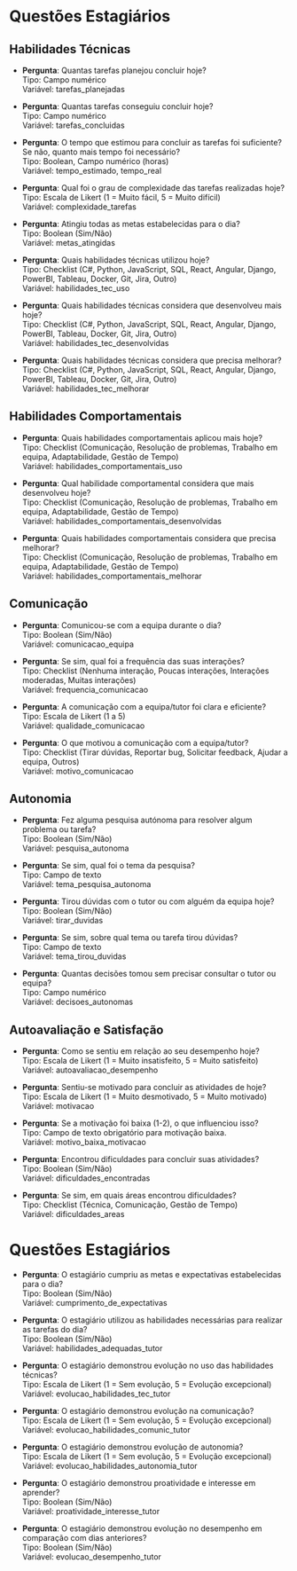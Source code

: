 # Questões Estagiários

## Habilidades Técnicas

- **Pergunta**: Quantas tarefas planejou concluir hoje?  
  Tipo: Campo numérico  
  Variável: tarefas_planejadas

- **Pergunta**: Quantas tarefas conseguiu concluir hoje?  
  Tipo: Campo numérico  
  Variável: tarefas_concluidas

- **Pergunta**: O tempo que estimou para concluir as tarefas foi suficiente? Se não, quanto mais tempo foi necessário?  
  Tipo: Boolean, Campo numérico (horas)  
  Variável: tempo_estimado, tempo_real

- **Pergunta**: Qual foi o grau de complexidade das tarefas realizadas hoje?  
  Tipo: Escala de Likert (1 = Muito fácil, 5 = Muito difícil)  
  Variável: complexidade_tarefas

- **Pergunta**: Atingiu todas as metas estabelecidas para o dia?  
  Tipo: Boolean (Sim/Não)  
  Variável: metas_atingidas

- **Pergunta**: Quais habilidades técnicas utilizou hoje?  
  Tipo: Checklist (C#, Python, JavaScript, SQL, React, Angular, Django, PowerBI, Tableau, Docker, Git, Jira, Outro)  
  Variável: habilidades_tec_uso

- **Pergunta**: Quais habilidades técnicas considera que desenvolveu mais hoje?  
  Tipo: Checklist (C#, Python, JavaScript, SQL, React, Angular, Django, PowerBI, Tableau, Docker, Git, Jira, Outro)  
  Variável: habilidades_tec_desenvolvidas

- **Pergunta**: Quais habilidades técnicas considera que precisa melhorar?  
  Tipo: Checklist (C#, Python, JavaScript, SQL, React, Angular, Django, PowerBI, Tableau, Docker, Git, Jira, Outro)  
  Variável: habilidades_tec_melhorar




  

## Habilidades Comportamentais
- **Pergunta**: Quais habilidades comportamentais aplicou mais hoje?  
  Tipo: Checklist (Comunicação, Resolução de problemas, Trabalho em equipa, Adaptabilidade, Gestão de Tempo)  
  Variável: habilidades_comportamentais_uso

- **Pergunta**: Qual habilidade comportamental considera que mais desenvolveu hoje?  
  Tipo: Checklist (Comunicação, Resolução de problemas, Trabalho em equipa, Adaptabilidade, Gestão de Tempo)  
  Variável: habilidades_comportamentais_desenvolvidas

- **Pergunta**: Quais habilidades comportamentais considera que precisa melhorar?  
  Tipo: Checklist (Comunicação, Resolução de problemas, Trabalho em equipa, Adaptabilidade, Gestão de Tempo)  
  Variável: habilidades_comportamentais_melhorar

## Comunicação
- **Pergunta**: Comunicou-se com a equipa durante o dia?  
  Tipo: Boolean (Sim/Não)  
  Variável: comunicacao_equipa

- **Pergunta**: Se sim, qual foi a frequência das suas interações?  
  Tipo: Checklist (Nenhuma interação, Poucas interações, Interações moderadas, Muitas interações)  
  Variável: frequencia_comunicacao

- **Pergunta**: A comunicação com a equipa/tutor foi clara e eficiente?  
  Tipo: Escala de Likert (1 a 5)  
  Variável: qualidade_comunicacao

- **Pergunta**: O que motivou a comunicação com a equipa/tutor?  
  Tipo: Checklist (Tirar dúvidas, Reportar bug, Solicitar feedback, Ajudar a equipa, Outros)  
  Variável: motivo_comunicacao

## Autonomia
- **Pergunta**: Fez alguma pesquisa autónoma para resolver algum problema ou tarefa?  
  Tipo: Boolean (Sim/Não)  
  Variável: pesquisa_autonoma

- **Pergunta**: Se sim, qual foi o tema da pesquisa?  
  Tipo: Campo de texto  
  Variável: tema_pesquisa_autonoma

- **Pergunta**: Tirou dúvidas com o tutor ou com alguém da equipa hoje?  
  Tipo: Boolean (Sim/Não)  
  Variável: tirar_duvidas

- **Pergunta**: Se sim, sobre qual tema ou tarefa tirou dúvidas?  
  Tipo: Campo de texto  
  Variável: tema_tirou_duvidas

- **Pergunta**: Quantas decisões tomou sem precisar consultar o tutor ou equipa?  
  Tipo: Campo numérico  
  Variável: decisoes_autonomas

## Autoavaliação e Satisfação
- **Pergunta**: Como se sentiu em relação ao seu desempenho hoje?  
  Tipo: Escala de Likert (1 = Muito insatisfeito, 5 = Muito satisfeito)  
  Variável: autoavaliacao_desempenho

- **Pergunta**: Sentiu-se motivado para concluir as atividades de hoje?  
  Tipo: Escala de Likert (1 = Muito desmotivado, 5 = Muito motivado)  
  Variável: motivacao

- **Pergunta**: Se a motivação foi baixa (1-2), o que influenciou isso?  
  Tipo: Campo de texto obrigatório para motivação baixa.  
  Variável: motivo_baixa_motivacao

- **Pergunta**: Encontrou dificuldades para concluir suas atividades?  
  Tipo: Boolean (Sim/Não)  
  Variável: dificuldades_encontradas

- **Pergunta**: Se sim, em quais áreas encontrou dificuldades?  
  Tipo: Checklist (Técnica, Comunicação, Gestão de Tempo)  
  Variável: dificuldades_areas

# Questões Estagiários

- **Pergunta**: O estagiário cumpriu as metas e expectativas estabelecidas para o dia?  
  Tipo: Boolean (Sim/Não)  
  Variável: cumprimento_de_expectativas

- **Pergunta**: O estagiário utilizou as habilidades necessárias para realizar as tarefas do dia?  
  Tipo: Boolean (Sim/Não)  
  Variável: habilidades_adequadas_tutor

- **Pergunta**: O estagiário demonstrou evolução no uso das habilidades técnicas?  
  Tipo: Escala de Likert (1 = Sem evolução, 5 = Evolução excepcional)  
  Variável: evolucao_habilidades_tec_tutor

- **Pergunta**: O estagiário demonstrou evolução na comunicação?  
  Tipo: Escala de Likert (1 = Sem evolução, 5 = Evolução excepcional)    
  Variável: evolucao_habilidades_comunic_tutor

- **Pergunta**: O estagiário demonstrou evolução de autonomia?  
  Tipo: Escala de Likert (1 = Sem evolução, 5 = Evolução excepcional)   
  Variável: evolucao_habilidades_autonomia_tutor

- **Pergunta**: O estagiário demonstrou proatividade e interesse em aprender?  
  Tipo: Boolean (Sim/Não)  
  Variável: proatividade_interesse_tutor

- **Pergunta**: O estagiário demonstrou evolução no desempenho em comparação com dias anteriores?  
  Tipo: Boolean (Sim/Não)  
  Variável: evolucao_desempenho_tutor


```python

```
